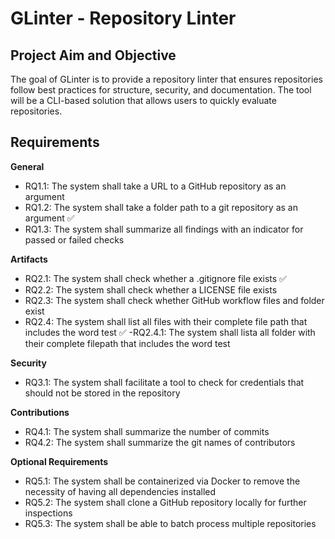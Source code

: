 # GLinter - Repository Linter 

## Project Aim and Objective
The goal of GLinter is to provide a repository linter that ensures repositories follow best practices for structure, security, and documentation. The tool will be a CLI-based solution that allows users to quickly evaluate repositories.

## Requirements
**General**
 - RQ1.1: The system shall take a URL to a GitHub repository as an argument 
 - RQ1.2: The system shall take a folder path to a git repository as an argument ✅
 - RQ1.3: The system shall summarize all findings with an indicator for passed or failed checks

**Artifacts**
 - RQ2.1: The system shall check whether a .gitignore file exists ✅
 - RQ2.2: The system shall check whether a LICENSE file exists
 - RQ2.3: The system shall check whether GitHub workflow files and folder exist
 - RQ2.4: The system shall list all files with their complete file path that includes the word test ✅
    -RQ2.4.1: The system shall lista all folder with their complete filepath that includes the word test   

**Security**
 - RQ3.1: The system shall facilitate a tool to check for credentials that should not be stored in the
   repository

**Contributions**
  - RQ4.1: The system shall summarize the number of commits
  - RQ4.2: The system shall summarize the git names of contributors

**Optional Requirements**
 - RQ5.1: The system shall be containerized via Docker to remove the necessity of having all dependencies
   installed
 - RQ5.2: The system shall clone a GitHub repository locally for further inspections
 - RQ5.3: The system shall be able to batch process multiple repositories
